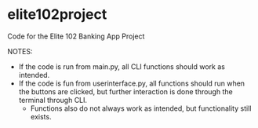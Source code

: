 # elite102project

Code for the Elite 102 Banking App Project

NOTES:

- If the code is run from main.py, all CLI functions should work as intended.
- If the code is fun from userinterface.py, all functions should run when the buttons are clicked, but further interaction is done through the terminal through CLI.
  - Functions also do not always work as intended, but functionality still exists.
